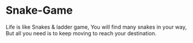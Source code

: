 # Snake-Game
Life is like Snakes &amp; ladder game, You will find many snakes in your way, But all you need is to keep moving to reach your destination.
